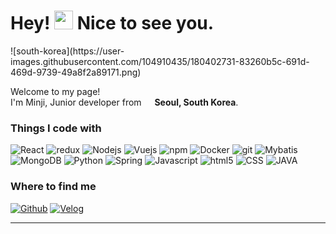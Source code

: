 <h1>Hey! <img src="https://emojis.slackmojis.com/emojis/images/1643514476/4594/blob-wave.gif?1643514476" width="30"/> Nice to see you.</h1>
![south-korea](https://user-images.githubusercontent.com/104910435/180402731-83260b5c-691d-469d-9739-49a8f2a89171.png)

<p>Welcome to my page! </br> I'm Minji, Junior developer from <img src="[https://cdn-icons.flaticon.com/png/128/5111/premium/5111586.png?token=exp=1658478533~hmac=492b7e8047a1878398b7bcaa2edbe719](https://user-images.githubusercontent.com/104910435/180402731-83260b5c-691d-469d-9739-49a8f2a89171.png)" width="13"/> <b>Seoul, South Korea</b>. </p>
<h3>Things I code with</h3>
<p>
  <img alt="React" src="https://img.shields.io/badge/-React-45b8d8?style=flat-square&logo=react&logoColor=white" />
  <img alt="redux" src="https://img.shields.io/badge/-Redux-764ABC?style=flat-square&logo=redux&logoColor=white" />
  <img alt="Nodejs" src="https://img.shields.io/badge/-Nodejs-43853d?style=flat-square&logo=Node.js&logoColor=white" />
  <img alt="Vuejs" src="https://img.shields.io/badge/-Vuejs-CC6699?style=flat-square&logo=Vuejs&logoColor=white" />
  <img alt="npm" src="https://img.shields.io/badge/-NPM-CB3837?style=flat-square&logo=npm&logoColor=white" />
  <img alt="Docker" src="https://img.shields.io/badge/-Docker-46a2f1?style=flat-square&logo=docker&logoColor=white" />
  <img alt="git" src="https://img.shields.io/badge/-Git-F05032?style=flat-square&logo=git&logoColor=white" />
  <img alt="Mybatis" src="https://img.shields.io/badge/-Mybatis-db7092?style=flat-square&logo=Mybatis&logoColor=white" />
  <img alt="MongoDB" src="https://img.shields.io/badge/-MongoDB-13aa52?style=flat-square&logo=mongodb&logoColor=white" />
  <img alt="Python" src="https://img.shields.io/badge/-Python-1a73e8?style=flat-square&logo=Python&logoColor=white" />
  <img alt="Spring" src="https://img.shields.io/badge/-Spring-430098?style=flat-square&logo=Spring&logoColor=white" />
  <img alt="Javascript" src="https://img.shields.io/badge/-Javascript-8DD6F9?style=flat-square&logo=Javascript&logoColor=white" />
  <img alt="html5" src="https://img.shields.io/badge/-HTML5-E34F26?style=flat-square&logo=html5&logoColor=white" />
  <img alt="CSS" src="https://img.shields.io/badge/-CSS-2088FF?style=flat-square&logo=CSS&logoColor=white" />
  <img alt="JAVA" src="https://img.shields.io/badge/-JAVA-311C87?style=flat-square&logo=JAVA&logoColor=white" />
</p>
  
  
<!--
  <img alt="ReactiveX" src="https://img.shields.io/badge/-RxJs-B7178C?style=flat-square&logo=reactivex&logoColor=white" />
  <img alt="Insomnia" src="https://img.shields.io/badge/-Insomnia-5849BE?style=flat-square&logo=insomnia&logoColor=white" />
  <img alt="GraphQL" src="https://img.shields.io/badge/-GraphQL-E10098?style=flat-square&logo=graphql&logoColor=white" />
  <img alt="NestJs" src="https://img.shields.io/badge/-NestJs-ea2845?style=flat-square&logo=nestjs&logoColor=white" />
  <img alt="angular" src="https://img.shields.io/badge/-Angular-DD0031?style=flat-square&logo=angular&logoColor=white" />
  <img alt="npm" src="https://img.shields.io/badge/-NPM-CB3837?style=flat-square&logo=npm&logoColor=white" />
  
  <img alt="Rollup" src="https://img.shields.io/badge/-Rollup-EC4A3F?style=flat-square&logo=rollup.js&logoColor=white" />
  <img alt="d3js" src="https://img.shields.io/badge/-D3.js-F9A03C?style=flat-square&logo=d3.js&logoColor=white" />
  <img alt="Prettier" src="https://img.shields.io/badge/-Prettier-F7B93E?style=flat-square&logo=prettier&logoColor=white" /> -->
<!-- https://github.com/thmsgbrt -->

<h3>Where to find me</h3>
<p><a href="https://github.com/wiufixo" target="_blank"><img alt="Github" src="https://img.shields.io/badge/GitHub-%2312100E.svg?&style=for-the-badge&logo=Github&logoColor=white" /></a> <a href="https://velog.io/@wiufixo" target="_blank"><img alt="Velog" src="https://img.shields.io/badge/Velog-%230077B5.svg?&style=for-the-badge&logo=Velog&logoColor=white" /></a> 
</p>

---


<!--
**wiufixo/wiufixo** is a ✨ _special_ ✨ repository because its `README.md` (this file) appears on your GitHub profile.

Here are some ideas to get you started:

- 🔭 I’m currently working on ...
- 🌱 I’m currently learning ...
- 👯 I’m looking to collaborate on ...
- 🤔 I’m looking for help with ...
- 💬 Ask me about ...
- 📫 How to reach me: ...
- 😄 Pronouns: ...
- ⚡ Fun fact: ...
-->
